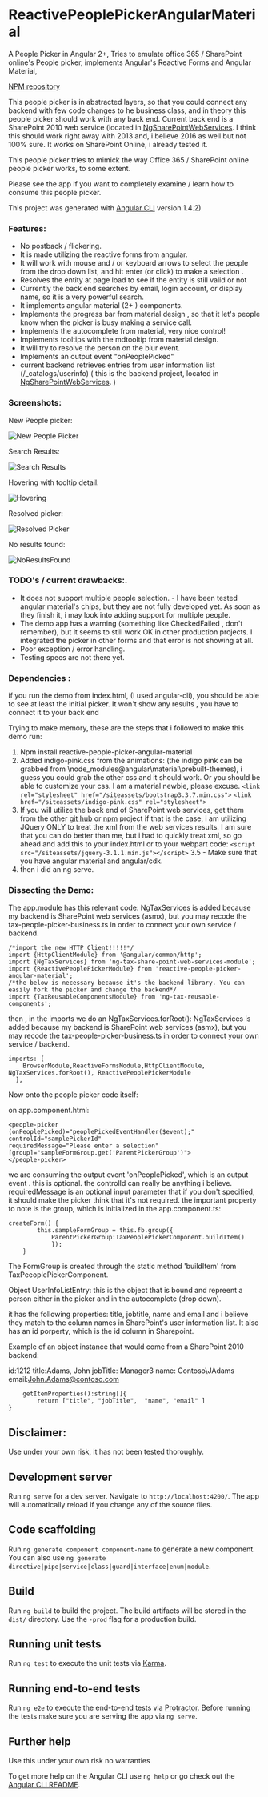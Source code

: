 # ReactivePeoplePickerAngularMaterial

A People Picker in Angular 2+, Tries to emulate office 365 / SharePoint online's People picker, implements Angular's Reactive Forms and Angular Material, 

[NPM repository](https://www.npmjs.com/package/reactive-people-picker-angular-material)

This people picker is in abstracted layers, so that you could connect any backend with few code changes to he business class, and in theory this people picker should work with any back end. Current back end is a SharePoint 2010 web service (located in [NgSharePointWebServices](https://github.com/isaacchacon/NgSharePointWebServices). I think this should work right away with 2013 and, i believe 2016 as well but not 100% sure.  It works on SharePoint Online, i already tested it. 

This people picker tries to mimick the way Office 365 / SharePoint online people picker works, to some extent.

Please see the app if you want to completely examine / learn how to consume this people picker.

This project was generated with [Angular CLI](https://github.com/angular/angular-cli) version 1.4.2)

### Features: 

- No postback / flickering.
- It is made utilizing the reactive forms from angular.
- It will work with mouse and / or keyboard arrows to select the people from the drop down list, and hit enter (or click) to make a selection .
- Resolves the entity at page load to see if the entity is still valid or not 
- Currently the back end searches by email, login account, or display name, so it is a very powerful search.
- It implements angular material (2+ ) components.
- Implements the progress bar from material design , so that it let's people know when the picker is busy making a service call.
- Implements the autocomplete from material, very nice control!
- Implements tooltips with the mdtooltip from material design.
- It will try to resolve the person on the blur event.
- Implements an output event "onPeoplePicked"
- current backend retrieves entries from user information list (/_catalogs/userinfo) ( this is the backend project, located in [NgSharePointWebServices](https://github.com/isaacchacon/NgSharePointWebServices). ) 


### Screenshots:

New People picker:

![New People Picker](https://github.com/isaacchacon/NgReactivePeoplePickerAngularMaterial/raw/master/doc/1.png)


Search Results:

![Search Results](https://github.com/isaacchacon/NgReactivePeoplePickerAngularMaterial/raw/master/doc/SearchResults.png)


Hovering with tooltip detail:

![Hovering](https://github.com/isaacchacon/NgReactivePeoplePickerAngularMaterial/raw/master/doc/Hovering.png)

Resolved picker:

![Resolved Picker](https://github.com/isaacchacon/NgReactivePeoplePickerAngularMaterial/raw/master/doc/ResolvedPicker.png)

No results found:

![NoResultsFound](https://github.com/isaacchacon/NgReactivePeoplePickerAngularMaterial/raw/master/doc/NoResultsFound.png)


### TODO's / current drawbacks:.


- It does not support multiple people selection. - I have been tested angular material's chips, but they are not fully developed yet. As soon as they finish it, i may look into adding support for multiple people.
- The demo app has a warning (something like CheckedFailed , don't remember), but it seems to still work OK in other production projects. I integrated the picker in other forms and that error is not showing at all.
- Poor exception / error handling.
- Testing specs are not there yet.

### Dependencies : 

if you run the demo from index.html, (I used angular-cli), you should be able to see at least the initial picker.
It won't show any results , you have to connect it to your back end

Trying to make memory, these are the steps that i followed to make this demo run:

1. Npm install reactive-people-picker-angular-material
2. Added indigo-pink.css from the animations:
  (the indigo pink can be grabbed from \node_modules\@angular\material\prebuilt-themes), i guess you could grab the other css and it should work. Or you should be able to customize your css. I am a material newbie, please excuse.
  `<link rel="stylesheet" href="/siteassets/bootstrap3.3.7.min.css">`
  `<link href="/siteassets/indigo-pink.css" rel="stylesheet">`
3. If you will utilize the back end of SharePoint web services, get them from the other [git hub](https://github.com/isaacchacon/NgSharePointWebServices) or [npm](https://www.npmjs.com/package/ng-tax-share-point-web-services-module) project
    if that is the case, i am utilizing JQuery ONLY to treat the xml from the web services results. 
    I am sure that you can do better than me, but i had to quickly treat xml, so go ahead and add this to your index.html or to your webpart code: `<script src="/siteassets/jquery-3.1.1.min.js"></script>`
3.5 - Make sure that you have angular material and angular/cdk.
4. then i did an ng serve.

### Dissecting the Demo:

The app.module has this relevant code:
NgTaxServices is added because my backend is SharePoint web services (asmx), but you may recode the tax-people-picker-business.ts in order to connect your own service / backend.
```
/*import the new HTTP Client!!!!!*/
import {HttpClientModule} from '@angular/common/http';
import {NgTaxServices} from 'ng-tax-share-point-web-services-module';
import {ReactivePeoplePickerModule} from 'reactive-people-picker-angular-material';
/*the below is necessary because it's the backend library. You can easily fork the picker and change the backend*/
import {TaxReusableComponentsModule} from 'ng-tax-reusable-components';
```
then , in the  imports we do an NgTaxServices.forRoot():
NgTaxServices is added because my backend is SharePoint web services (asmx), but you may recode the tax-people-picker-business.ts in order to connect your own service / backend.
```
imports: [
    BrowserModule,ReactiveFormsModule,HttpClientModule, NgTaxServices.forRoot(), ReactivePeoplePickerModule
  ],
```
Now onto the people picker code itself:

on app.component.html:

```
<people-picker 
(onPeoplePicked)="peoplePickedEventHandler($event);" 
controlId="samplePickerId" 
requiredMessage="Please enter a selection" 
[group]="sampleFormGroup.get('ParentPickerGroup')">
</people-picker>
```
we are consuming the output event 'onPeoplePicked', which is an output event . this is optional.
the controlId can really be anything i believe.
requiredMessage is an optional input parameter that if you don't specified, it should make the picker think that it's not required.
the important property to note is the group, which is initialized in the app.component.ts:

```
createForm() {
		this.sampleFormGroup = this.fb.group({
			ParentPickerGroup:TaxPeoplePickerComponent.buildItem()
			});
	}
```

The FormGroup is created through the static method 'buildItem' from TaxPeeoplePickerComponent.

Object UserInfoListEntry: this is the object that is bound and repreent a person either in the picker and in the autocomplete (drop down).

it has the following properties: title, jobtitle, name and email and i believe they match to the column names in SharePoint's user information list. It also has an id porperty, which is the id column in Sharepoint.

Example of an object instance that would come from a SharePoint 2010 backend:

id:1212
title:Adams, John
jobTitle: Manager3
name: Contoso\JAdams
email:John.Adams@contoso.com

```
	getItemProperties():string[]{	
		return ["title", "jobTitle",  "name", "email" ]
}
```

 ## Disclaimer:
 
 Use under your own risk, it has not been tested thoroughly.

## Development server

Run `ng serve` for a dev server. Navigate to `http://localhost:4200/`. The app will automatically reload if you change any of the source files.

## Code scaffolding

Run `ng generate component component-name` to generate a new component. You can also use `ng generate directive|pipe|service|class|guard|interface|enum|module`.

## Build

Run `ng build` to build the project. The build artifacts will be stored in the `dist/` directory. Use the `-prod` flag for a production build.

## Running unit tests

Run `ng test` to execute the unit tests via [Karma](https://karma-runner.github.io).

## Running end-to-end tests

Run `ng e2e` to execute the end-to-end tests via [Protractor](http://www.protractortest.org/).
Before running the tests make sure you are serving the app via `ng serve`.

## Further help

Use this under your own risk no warranties

To get more help on the Angular CLI use `ng help` or go check out the [Angular CLI README](https://github.com/angular/angular-cli/blob/master/README.md).
